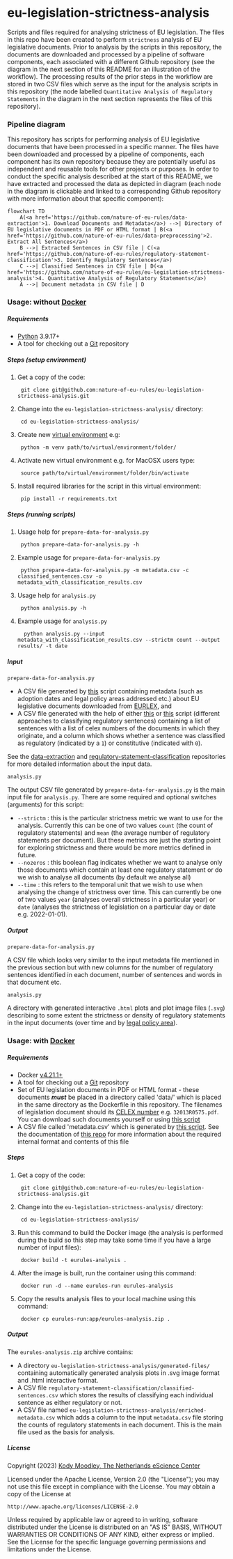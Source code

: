 # eu-legislation-strictness-analysis
Scripts and files required for analysing strictness of EU legislation. The files in this repo have been created to perform ``strictness`` analysis of EU legislative documents. Prior to analysis by the scripts in this repository, the documents are downloaded and processed by a pipeline of software components, each associated with a different Github repository (see the diagram in the next section of this README for an illustration of the workflow). The processing results of the prior steps in the workflow are stored in two CSV files which serve as the input for the analysis scripts in this repository (the node labelled ``Quantitative Analysis of Regulatory Statements`` in the diagram in the next section represents the files of this repository).

### Pipeline diagram

This repository has scripts for performing analysis of EU legislative documents that have been processed in a specific manner. The files have been downloaded and processed by a pipeline of components, each component has its own repository because they are potentially useful as independent and reusable tools for other projects or purposes. In order to conduct the specific analysis described at the start of this README, we have extracted and processed the data as depicted in diagram (each node in the diagram is clickable and linked to a corresponding Github repository with more information about that specific component):

```mermaid
flowchart TD
    A(<a href='https://github.com/nature-of-eu-rules/data-extraction'>1. Download Documents and Metadata</a>) -->| Directory of EU legislative documents in PDF or HTML format | B(<a href='https://github.com/nature-of-eu-rules/data-preprocessing'>2. Extract All Sentences</a>)
    B -->| Extracted Sentences in CSV file | C(<a href='https://github.com/nature-of-eu-rules/regulatory-statement-classification'>3. Identify Regulatory Sentences</a>)
    C -->| Classified Sentences in CSV file | D(<a href='https://github.com/nature-of-eu-rules/eu-legislation-strictness-analysis'>4. Quantitative Analysis of Regulatory Statements</a>)
    A -->| Document metadata in CSV file | D
```

### Usage: without [Docker](https://www.docker.com/)

##### Requirements
+ [Python](https://www.python.org/downloads/) 3.9.17+
+ A tool for checking out a [Git](http://git-scm.com/) repository

##### Steps (setup environment)

1. Get a copy of the code:

        git clone git@github.com:nature-of-eu-rules/eu-legislation-strictness-analysis.git
    
2. Change into the `eu-legislation-strictness-analysis/` directory:

        cd eu-legislation-strictness-analysis/
    
3. Create new [virtual environment](https://docs.python.org/3/library/venv.html) e.g:

        python -m venv path/to/virtual/environment/folder/
       
4. Activate new virtual environment e.g. for MacOSX users type: 

        source path/to/virtual/environment/folder/bin/activate
        
5. Install required libraries for the script in this virtual environment:

        pip install -r requirements.txt

##### Steps (running scripts)

1. Usage help for ```prepare-data-for-analysis.py```

        python prepare-data-for-analysis.py -h

2. Example usage for ```prepare-data-for-analysis.py```

        python prepare-data-for-analysis.py -m metadata.csv -c classified_sentences.csv -o metadata_with_classification_results.csv

3. Usage help for ```analysis.py```

        python analysis.py -h

4. Example usage for ```analysis.py```

         python analysis.py --input metadata_with_classification_results.csv --strictm count --output results/ -t date

##### Input

```prepare-data-for-analysis.py```

+ A CSV file generated by [this](https://github.com/nature-of-eu-rules/data-extraction/blob/main/eu_rules_metadata_extractor.py) script containing metadata (such as adoption dates and legal policy areas addressed etc.) about EU legislative documents downloaded from [EURLEX](https://eur-lex.europa.eu/), and
+ A CSV file generated with the help of either [this](https://github.com/nature-of-eu-rules/regulatory-statement-classification/blob/main/classify_text_with_inlegal_bert_xgboost.py) or [this](https://github.com/nature-of-eu-rules/regulatory-statement-classification/blob/main/rule-based-classification.py) script (different approaches to classifying regulatory sentences) containing a list of sentences with a list of celex numbers of the documents in which they originate, and a column which shows whether a sentence was classified as regulatory (indicated by a `1`) or constitutive (indicated with `0`). 

See the [data-extraction](https://github.com/nature-of-eu-rules/data-extraction) and [regulatory-statement-classification](https://github.com/nature-of-eu-rules/regulatory-statement-classification) repositories for more detailed information about the input data.

```analysis.py```

The output CSV file generated by ```prepare-data-for-analysis.py``` is the main input file for ```analysis.py```. There are some required and optional switches (arguments) for this script:

+ ```--strictm``` : this is the particular strictness metric we want to use for the analysis. Currently this can be one of two values ```count``` (the count of regulatory statements) and ```mean``` (the average number of regulatory statements per document). But these metrics are just the starting point for exploring strictness and there would be more metrics defined in future.
+ ```--nozeros``` : this boolean flag indicates whether we want to analyse only those documents which contain at least one regulatory statement or do we wish to analyse all documents (by default we analyse all)
+ ```--time``` : this refers to the temporal unit that we wish to use when analysing the change of strictness over time. This can currently be one of two values ```year``` (analyses overall strictness in a particular year) or ```date``` (analyses the strictness of legislation on a particular day or date e.g. 2022-01-01). 

##### Output

```prepare-data-for-analysis.py```

A CSV file which looks very similar to the input metadata file mentioned in the previous section but with new columns for the number of regulatory sentences identified in each document, number of sentences and words in that document etc.

```analysis.py```

A directory with generated interactive ```.html``` plots and plot image files (```.svg```) describing to some extent the strictness or density of regulatory statements in the input documents (over time and by [legal policy area](https://eur-lex.europa.eu/browse/directories/legislation.html)).

### Usage: with [Docker](https://www.docker.com/)

##### Requirements
+ Docker [v4.21.1+](https://www.docker.com/get-started/)
+ A tool for checking out a [Git](http://git-scm.com/) repository
+ Set of EU legislation documents in PDF or HTML format - these documents ***must*** be placed in a directory called 'data/' which is placed in the same directory as the Dockerfile in this repository. The filenames of legislation document should its [CELEX number](https://eur-lex.europa.eu/content/help/eurlex-content/celex-number.html) e.g. ``32013R0575.pdf``. You can download such documents yourself or using [this script](https://github.com/nature-of-eu-rules/data-extraction/blob/main/eu_rules_fulltext_extractor.py)
+ A CSV file called 'metadata.csv' which is generated by [this script](https://github.com/nature-of-eu-rules/data-extraction/blob/main/eu_rules_metadata_extractor.py). See the documentation of [this repo](https://github.com/nature-of-eu-rules/data-extraction) for more information about the required internal format and contents of this file

##### Steps

1. Get a copy of the code:

        git clone git@github.com:nature-of-eu-rules/eu-legislation-strictness-analysis.git
    
2. Change into the `eu-legislation-strictness-analysis/` directory:

        cd eu-legislation-strictness-analysis/

3. Run this command to build the Docker image (the analysis is performed during the build so this step may take some time if you have a large number of input files):

        docker build -t eurules-analysis .

4. After the image is built, run the container using this command:

        docker run -d --name eurules-run eurules-analysis

5. Copy the results analysis files to your local machine using this command:

        docker cp eurules-run:app/eurules-analysis.zip .

##### Output

The ``eurules-analysis.zip`` archive contains:

+ A directory ``eu-legislation-strictness-analysis/generated-files/`` containing automatically generated analysis plots in .svg image format and .html interactive format.
+ A CSV file ``regulatory-statement-classification/classified-sentences.csv`` which stores the results of classifying each individual sentence as either regulatory or not.
+ A CSV file named ``eu-legislation-strictness-analysis/enriched-metadata.csv`` which adds a column to the input ``metadata.csv`` file storing the counts of regulatory statements in each document. This is the main file used as the basis for analysis.

##### License

Copyright (2023) [Kody Moodley, The Netherlands eScience Center](https://www.esciencecenter.nl/team/dr-kody-moodley/)

Licensed under the Apache License, Version 2.0 (the "License");
you may not use this file except in compliance with the License.
You may obtain a copy of the License at

    http://www.apache.org/licenses/LICENSE-2.0

Unless required by applicable law or agreed to in writing, software
distributed under the License is distributed on an "AS IS" BASIS,
WITHOUT WARRANTIES OR CONDITIONS OF ANY KIND, either express or implied.
See the License for the specific language governing permissions and
limitations under the License.